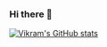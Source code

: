 ### Hi there 👋

[![Vikram's GitHub stats](https://github-readme-stats.vercel.app/api?username=vpsinghg&count_private=true&show_icons=true)](https://github.com/anuraghazra/github-readme-stats)
<!--
**vpsinghg/vpsinghg** is a ✨ _special_ ✨ repository because its `README.md` (this file) appears on your GitHub profile.

Here are some ideas to get you started:

- 🔭 I’m currently working on ...
- 🌱 I’m currently learning ...
- 👯 I’m looking to collaborate on ...
- 🤔 I’m looking for help with ...
- 💬 Ask me about ...
- 📫 How to reach me: ...
- 😄 Pronouns: ...
- ⚡ Fun fact: ...
-->
